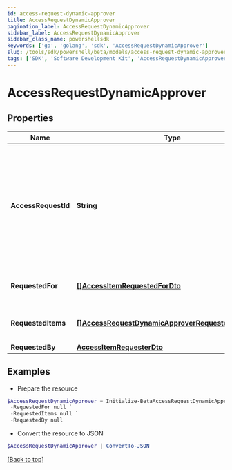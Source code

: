 ```yaml
---
id: access-request-dynamic-approver
title: AccessRequestDynamicApprover
pagination_label: AccessRequestDynamicApprover
sidebar_label: AccessRequestDynamicApprover
sidebar_class_name: powershellsdk
keywords: ['go', 'golang', 'sdk', 'AccessRequestDynamicApprover'] 
slug: /tools/sdk/powershell/beta/models/access-request-dynamic-approver
tags: ['SDK', 'Software Development Kit', 'AccessRequestDynamicApprover']
---
```



# AccessRequestDynamicApprover

## Properties

Name | Type | Description | Notes
------------ | ------------- | ------------- | -------------
**AccessRequestId** |  **String** | The unique ID of the access request object. Can be used with the [access request status endpoint](https://developer.sailpoint.com/idn/api/beta/list-access-request-status) to get the status of the request.  | 
**RequestedFor** |  [**[]AccessItemRequestedForDto**](access-item-requested-for-dto) | Identities access was requested for. | 
**RequestedItems** |  [**[]AccessRequestDynamicApproverRequestedItemsInner**](access-request-dynamic-approver-requested-items-inner) | The access items that are being requested. | 
**RequestedBy** |  [**AccessItemRequesterDto**](access-item-requester-dto) |  | 

## Examples

- Prepare the resource
```powershell
$AccessRequestDynamicApprover = Initialize-BetaAccessRequestDynamicApprover  -AccessRequestId 4b4d982dddff4267ab12f0f1e72b5a6d `
 -RequestedFor null `
 -RequestedItems null `
 -RequestedBy null
```

- Convert the resource to JSON
```powershell
$AccessRequestDynamicApprover | ConvertTo-JSON
```


[[Back to top]](#) 

